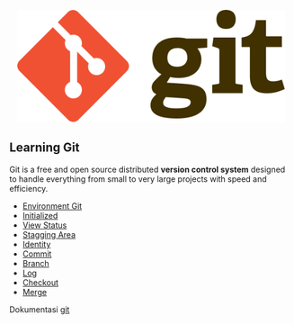 <p align="center">
  <img src="images/Git-logo.svg" witdh="650" height="200" alt="Logo-Git"/>
</p>

 ## Learning Git
Git is a free and open source distributed <b>version control system</b> designed to handle everything from small to very large projects with speed and efficiency.
- [Environment Git](guides/001/README.md)
- [Initialized](guides/002/README.md)
- [View Status](guides/003/README.md)
- [Stagging Area](guides/004/README.md)
- [Identity](guides/005/README.md)
- [Commit](guides/006/README.md)
- [Branch](guides/007/README.md)
- [Log](guides/008/README.md)
- [Checkout](guides/009/README.md)
- [Merge](guides/010/README.md)


Dokumentasi [git](https://git-scm.com/docs)